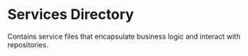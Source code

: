 # Services Directory
Contains service files that encapsulate business logic and interact with repositories.